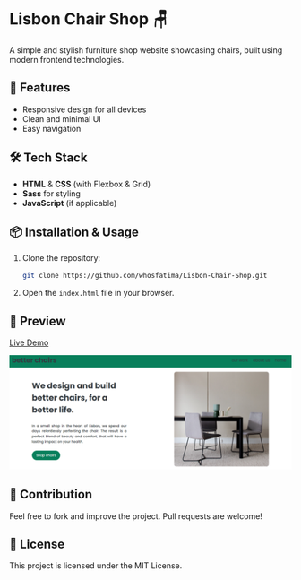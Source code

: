 # Lisbon Chair Shop 🪑

A simple and stylish furniture shop website showcasing chairs, built using modern frontend technologies.

## 🚀 Features
- Responsive design for all devices
- Clean and minimal UI
- Easy navigation

## 🛠️ Tech Stack
- **HTML** & **CSS** (with Flexbox & Grid)
- **Sass** for styling
- **JavaScript** (if applicable)

## 📦 Installation & Usage
1. Clone the repository:
   ```bash
   git clone https://github.com/whosfatima/Lisbon-Chair-Shop.git
   ```
2. Open the `index.html` file in your browser.

## 📸 Preview
[Live Demo](https://whosfatima.github.io/Lisbon-Chair-Shop/)  

![Project Screenshot](./img/Demo.png)

## 🤝 Contribution
Feel free to fork and improve the project. Pull requests are welcome!

## 📜 License
This project is licensed under the MIT License.
